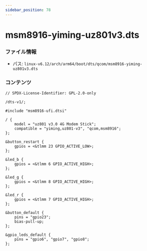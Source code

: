 ```yaml
---
sidebar_position: 78
---
```

# msm8916-yiming-uz801v3.dts

### ファイル情報

- パス: `linux-v6.12/arch/arm64/boot/dts/qcom/msm8916-yiming-uz801v3.dts`

### コンテンツ

```dts
// SPDX-License-Identifier: GPL-2.0-only

/dts-v1/;

#include "msm8916-ufi.dtsi"

/ {
	model = "uz801 v3.0 4G Modem Stick";
	compatible = "yiming,uz801-v3", "qcom,msm8916";
};

&button_restart {
	gpios = <&tlmm 23 GPIO_ACTIVE_LOW>;
};

&led_b {
	gpios = <&tlmm 6 GPIO_ACTIVE_HIGH>;
};

&led_g {
	gpios = <&tlmm 8 GPIO_ACTIVE_HIGH>;
};

&led_r {
	gpios = <&tlmm 7 GPIO_ACTIVE_HIGH>;
};

&button_default {
	pins = "gpio23";
	bias-pull-up;
};

&gpio_leds_default {
	pins = "gpio6", "gpio7", "gpio8";
};

```

